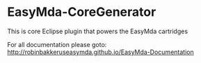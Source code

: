 # EasyMda-CoreGenerator

This is core Eclipse plugin that powers the EasyMda cartridges

For all documentation please goto: http://robinbakkeruseasymda.github.io/EasyMda-Documentation
